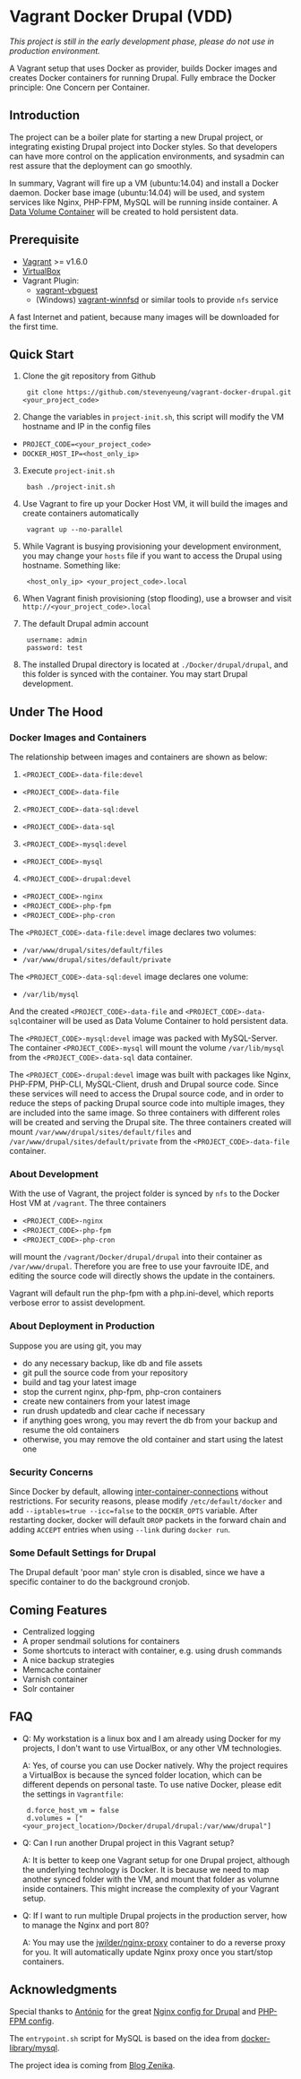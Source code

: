 # Vagrant Docker Drupal (VDD)
*This project is still in the early development phase, please do not use in production environment.*

A Vagrant setup that uses Docker as provider, builds Docker images and creates Docker containers for running Drupal. Fully embrace the Docker principle: One Concern per Container.

## Introduction
The project can be a boiler plate for starting a new Drupal project, or integrating existing Drupal project into Docker styles. So that developers can have more control on the application environments, and sysadmin can rest assure that the deployment can go smoothly.

In summary, Vagrant will fire up a VM (ubuntu:14.04) and install a Docker daemon. Docker base image (ubuntu:14.04) will be used, and system services like Nginx, PHP-FPM, MySQL will be running inside container. A [Data Volume Container](https://docs.docker.com/userguide/dockervolumes/) will be created to hold persistent data.

## Prerequisite
- [Vagrant](https://www.vagrantup.com/downloads.html) >= v1.6.0
- [VirtualBox](https://www.virtualbox.org/wiki/Downloads)
- Vagrant Plugin:
  - [vagrant-vbguest](https://github.com/dotless-de/vagrant-vbguest)
  - (Windows) [vagrant-winnfsd](https://github.com/GM-Alex/vagrant-winnfsd) or similar tools to provide `nfs` service

A fast Internet and patient, because many images will be downloaded for the first time.

## Quick Start
1. Clone the git repository from Github

        git clone https://github.com/stevenyeung/vagrant-docker-drupal.git <your_project_code>

2. Change the variables in `project-init.sh`, this script will modify the VM hostname and IP in the config files
  - `PROJECT_CODE=<your_project_code>`
  - `DOCKER_HOST_IP=<host_only_ip>`

3. Execute `project-init.sh`

        bash ./project-init.sh

4. Use Vagrant to fire up your Docker Host VM, it will build the images and create containers automatically

        vagrant up --no-parallel

5. While Vagrant is busying provisioning your development environment, you may change your `hosts` file if you want to access the Drupal using hostname. Something like:

        <host_only_ip> <your_project_code>.local

6. When Vagrant finish provisioning (stop flooding), use a browser and visit `http://<your_project_code>.local`

7. The default Drupal admin account

        username: admin
        password: test

8. The installed Drupal directory is located at `./Docker/drupal/drupal`, and this folder is synced with the container. You may start Drupal development.

## Under The Hood
### Docker Images and Containers
The relationship between images and containers are shown as below:

1. `<PROJECT_CODE>-data-file:devel`
  - `<PROJECT_CODE>-data-file`

2. `<PROJECT_CODE>-data-sql:devel`
  - `<PROJECT_CODE>-data-sql`

3. `<PROJECT_CODE>-mysql:devel`
  - `<PROJECT_CODE>-mysql`

4. `<PROJECT_CODE>-drupal:devel`
  - `<PROJECT_CODE>-nginx`
  - `<PROJECT_CODE>-php-fpm`
  - `<PROJECT_CODE>-php-cron`

The `<PROJECT_CODE>-data-file:devel` image declares two volumes:
- `/var/www/drupal/sites/default/files`
- `/var/www/drupal/sites/default/private`

The `<PROJECT_CODE>-data-sql:devel` image declares one volume:
- `/var/lib/mysql`

And the created `<PROJECT_CODE>-data-file` and `<PROJECT_CODE>-data-sql`container will be used as Data Volume Container to hold persistent data.

The `<PROJECT_CODE>-mysql:devel` image was packed with MySQL-Server. The container `<PROJECT_CODE>-mysql` will mount the volume `/var/lib/mysql` from the `<PROJECT_CODE>-data-sql` data container.

The `<PROJECT_CODE>-drupal:devel` image was built with packages like Nginx, PHP-FPM, PHP-CLI, MySQL-Client, drush and Drupal source code. Since these services will need to access the Drupal source code, and in order to reduce the steps of packing Drupal source code into multiple images, they are included into the same image. So three containers with different roles will be created and serving the Drupal site. The three containers created will mount `/var/www/drupal/sites/default/files` and `/var/www/drupal/sites/default/private` from the `<PROJECT_CODE>-data-file` container.

### About Development
With the use of Vagrant, the project folder is synced by `nfs` to the Docker Host VM at `/vagrant`. The three containers
- `<PROJECT_CODE>-nginx`
- `<PROJECT_CODE>-php-fpm`
- `<PROJECT_CODE>-php-cron`

will mount the `/vagrant/Docker/drupal/drupal` into their container as `/var/www/drupal`. Therefore you are free to use your favrouite IDE, and editing the source code will directly shows the update in the containers.

Vagrant will default run the php-fpm with a php.ini-devel, which reports verbose error to assist development.

### About Deployment in Production
Suppose you are using git, you may
- do any necessary backup, like db and file assets
- git pull the source code from your repository
- build and tag your latest image
- stop the current nginx, php-fpm, php-cron containers
- create new containers from your latest image
- run drush updatedb and clear cache if necessary
- if anything goes wrong, you may revert the db from your backup and resume the old containers
- otherwise, you may remove the old container and start using the latest one

### Security Concerns
Since Docker by default, allowing [inter-container-connections](https://docs.docker.com/articles/networking/#communication-between-containers) without restrictions. For security reasons, please modify `/etc/default/docker` and add `--iptables=true --icc=false` to the `DOCKER_OPTS` variable. After restarting docker, docker will default `DROP` packets in the forward chain and adding `ACCEPT` entries when using `--link` during `docker run`.

### Some Default Settings for Drupal
The Drupal default 'poor man' style cron is disabled, since we have a specific container to do the background cronjob.

## Coming Features
- Centralized logging
- A proper sendmail solutions for containers
- Some shortcuts to interact with container, e.g. using drush commands
- A nice backup strategies
- Memcache container
- Varnish container
- Solr container

## FAQ
- Q: My workstation is a linux box and I am already using Docker for my projects, I don't want to use VirtualBox, or any other VM technologies.

  A: Yes, of course you can use Docker natively. Why the project requires a VirtualBox is because the synced folder location, which can be different depends on personal taste. To use native Docker, please edit the settings in `Vagrantfile`:

       d.force_host_vm = false
       d.volumes = ["<your_project_location>/Docker/drupal/drupal:/var/www/drupal"]

- Q: Can I run another Drupal project in this Vagrant setup?

  A: It is better to keep one Vagrant setup for one Drupal project, although the underlying technology is Docker. It is because we need to map another synced folder with the VM, and mount that folder as volumne inside containers. This might increase the complexity of your Vagrant setup.

- Q: If I want to run multiple Drupal projects in the production server, how to manage the Nginx and port 80?

  A: You may use the [jwilder/nginx-proxy](https://github.com/jwilder/nginx-proxy) container to do a reverse proxy for you. It will automatically update Nginx proxy once you start/stop containers.

## Acknowledgments
Special thanks to [António](https://github.com/perusio) for the great [Nginx config for Drupal](https://github.com/perusio/drupal-with-nginx) and [PHP-FPM config](https://github.com/perusio/php-fpm-example-config).

The `entrypoint.sh` script for MySQL is based on the idea from [docker-library/mysql](https://github.com/docker-library/mysql).

The project idea is coming from [Blog Zenika](http://blog.zenika.com/index.php?post/2014/10/07/Setting-up-a-development-environment-using-Docker-and-Vagrant).
